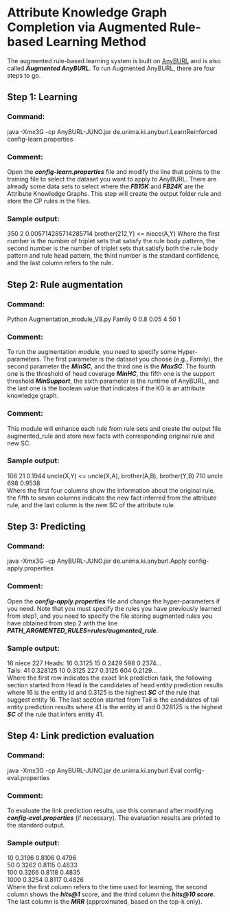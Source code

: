 # Attribute Knowledge Graph Completion via Augmented Rule-based Learning Method
The augmented rule-based learning system is built on [AnyBURL](https://web.informatik.uni-mannheim.de/AnyBURL/) and is also called ***Augmented AnyBURL***. To run Augmented AnyBURL, there are four steps to go.
## Step 1: Learning
### Command:
java -Xmx3G -cp AnyBURL-JUNO.jar de.unima.ki.anyburl.LearnReinforced config-learn.properties
### Comment:
Open the ***config-learn.properties*** file and modify the line that points to the training file to select the dataset you want to apply to AnyBURL. There are already some data sets to select where the ***FB15K*** and ***FB24K*** are the Attribute Knowledge Graphs. This step will create the output folder rule and store the CP rules in the files.
### Sample output:
350	2	0.005714285714285714	brother(212,Y) <= niece(A,Y)
Where the first number is the number of triplet sets that satisfy the rule body pattern, the second number is the number of triplet sets that satisfy both the rule body pattern and rule head pattern, the third number is the standard confidence, and the last column refers to the rule. 
## Step 2: Rule augmentation
### Command: 
Python Augmentation_module_V8.py Family 0 0.8 0.05 4 50 1
### Comment: 
To run the augmentation module, you need to specify some Hyper-parameters. The first parameter is the dataset you choose (e.g., Family), the second parameter the ***MinSC***, and the third one is the ***MaxSC***. The fourth one is the threshold of head coverage ***MinHC***, the fifth one is the support threshold ***MinSupport***, the sixth parameter is the runtime of AnyBURL, and the last one is the boolean value that indicates if the KG is an attribute knowledge graph.
### Comment: 
This module will enhance each rule from rule sets and create the output file augmented_rule and store new facts with corresponding original rule and new SC.
### Sample output:
108	21	0.1944	uncle(X,Y) <= uncle(X,A), brother(A,B), brother(Y,B)	710	uncle	698	0.9538\
Where the first four columns show the information about the original rule, the fifth to seven columns indicate the new fact inferred from the attribute rule, and the last column is the new SC of the attribute rule.
## Step 3: Predicting
### Command:
java -Xmx3G -cp AnyBURL-JUNO.jar de.unima.ki.anyburl.Apply config-apply.properties
### Comment:
Open the ***config-apply.properties*** file and change the hyper-parameters if you need. Note that you must specify the rules you have previously learned from step1, and you need to specify the file storing augmented rules you have obtained from step 2 with the line ***PATH_ARGMENTED_RULES=rules/augmented_rule***.
### Sample output:
16 niece 227
Heads: 16	0.3125	15	0.2429	598	0.2374…\
Tails: 41	0.328125	10	0.3125	227	0.3125	604	0.2129…\
Where the first row indicates the exact link prediction task, the following section started from Head is the candidates of head entity prediction results where 16 is the entity id and 0.3125 is the highest ***SC*** of the rule that suggest entity 16. The last section started from Tail is the candidates of tail entity prediction results where 41 is the entity id and 0.328125 is the highest ***SC*** of the rule that infers entity 41.
## Step 4: Link prediction evaluation
### Command:
java -Xmx3G -cp AnyBURL-JUNO.jar de.unima.ki.anyburl.Eval config-eval.properties  
### Comment:
To evaluate the link prediction results, use this command after modifying ***config-eval.properties*** (if necessary). The evaluation results are printed to the standard output.
### Sample output:
10   0.3196   0.8106   0.4796\
50   0.3262   0.8115   0.4833\
100   0.3266   0.8118   0.4835\
1000   0.3254   0.8117   0.4826\
Where the first column refers to the time used for learning, the second column shows the ***hits@1*** score, and the third column the ***hits@10 score***. The last column is the ***MRR*** (approximated, based on the top-k only).
